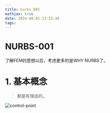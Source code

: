 ```yaml
---
title: nurbs_001
mathjax: true
date: 2024-08-01 23:23:49
tags:
---
```


# NURBS-001

了解FEM的思想以后，考虑更多的是WHY NURBS了。

# 1. 基本概念

> 都是有理由的。

![control-point](https://github.com/SuYouge/NURBS_octave/raw/main/assets/image-20240726204447600.png)

